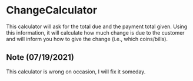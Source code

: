 # ChangeCalculator

This calculator will ask for the total due and the payment total given. Using this information, it will calculate how much change is due to the customer and will inform you how to give the change (i.e., which coins/bills).

## Note (07/19/2021)
This calculator is wrong on occasion, I will fix it someday.
